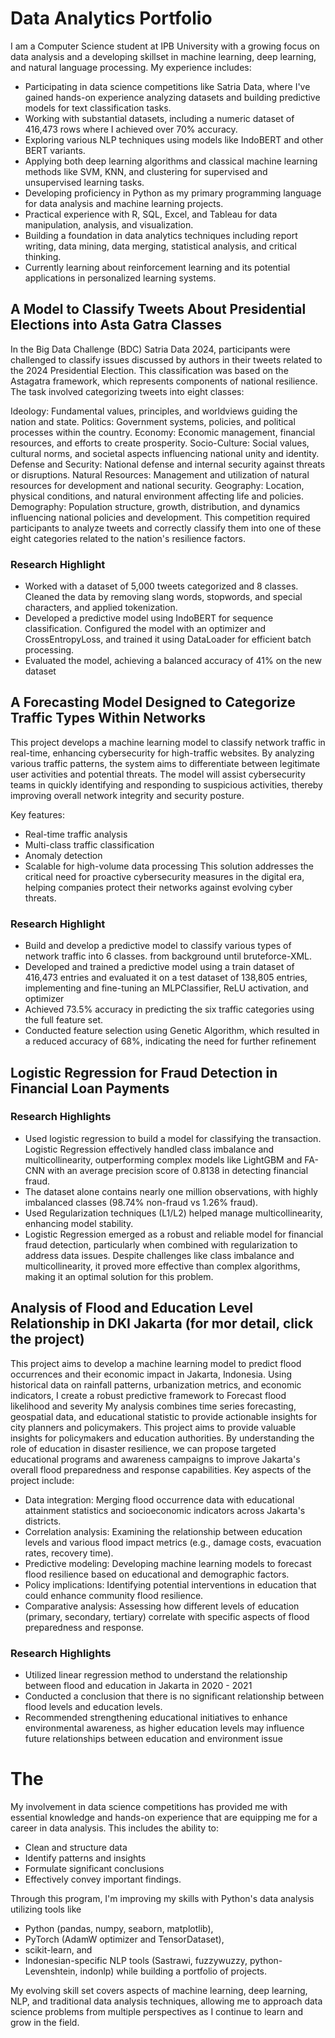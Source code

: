 # Data Analytics Portfolio

I am a Computer Science student at IPB University with a growing focus on data analysis and a developing skillset in machine learning, deep learning, and natural language processing. My experience includes:

- Participating in data science competitions like Satria Data, where I've gained hands-on experience analyzing datasets and building predictive models for text classification tasks.
- Working with substantial datasets, including a numeric dataset of 416,473 rows where I achieved over 70% accuracy.
- Exploring various NLP techniques using models like IndoBERT and other BERT variants.
- Applying both deep learning algorithms and classical machine learning methods like SVM, KNN, and clustering for supervised and unsupervised learning tasks.
- Developing proficiency in Python as my primary programming language for data analysis and machine learning projects.
- Practical experience with R, SQL, Excel, and Tableau for data manipulation, analysis, and visualization.
- Building a foundation in data analytics techniques including report writing, data mining, data merging, statistical analysis, and critical thinking.
- Currently learning about reinforcement learning and its potential applications in personalized learning systems.

## A Model to Classify Tweets About Presidential Elections into Asta Gatra Classes
In the Big Data Challenge (BDC) Satria Data 2024, participants were challenged to classify issues discussed by authors in their tweets related to the 2024 Presidential Election. This classification was based on the Astagatra framework, which represents components of national resilience. The task involved categorizing tweets into eight classes:

Ideology: Fundamental values, principles, and worldviews guiding the nation and state.
Politics: Government systems, policies, and political processes within the country.
Economy: Economic management, financial resources, and efforts to create prosperity.
Socio-Culture: Social values, cultural norms, and societal aspects influencing national unity and identity.
Defense and Security: National defense and internal security against threats or disruptions.
Natural Resources: Management and utilization of natural resources for development and national security.
Geography: Location, physical conditions, and natural environment affecting life and policies.
Demography: Population structure, growth, distribution, and dynamics influencing national policies and development.
This competition required participants to analyze tweets and correctly classify them into one of these eight categories related to the nation's resilience factors.

### Research Highlight
- Worked with a dataset of 5,000 tweets categorized and 8 classes. Cleaned the data by removing slang words, stopwords, and special characters, and applied tokenization.
- Developed a predictive model using IndoBERT for sequence classification. Configured the model with an optimizer and CrossEntropyLoss, and trained it using DataLoader for efficient batch processing.
- Evaluated the model, achieving a balanced accuracy of 41% on the new dataset

## A Forecasting Model Designed to Categorize Traffic Types Within Networks 

This project develops a machine learning model to classify network traffic in real-time, enhancing cybersecurity for high-traffic websites. By analyzing various traffic patterns, the system aims to differentiate between legitimate user activities and potential threats. The model will assist cybersecurity teams in quickly identifying and responding to suspicious activities, thereby improving overall network integrity and security posture.

Key features:
- Real-time traffic analysis
- Multi-class traffic classification
- Anomaly detection
- Scalable for high-volume data processing
This solution addresses the critical need for proactive cybersecurity measures in the digital era, helping companies protect their networks against evolving cyber threats.

### Research Highlight

- Build and develop a predictive model to classify various types of network traffic into 6 classes. from background until bruteforce-XML.
- Developed and trained a predictive model using a train dataset of 416,473 entries and evaluated it on a test dataset of 138,805 entries, implementing and fine-tuning an MLPClassifier, ReLU activation, and optimizer
- Achieved 73.5% accuracy in predicting the six traffic categories using the full feature set.
- Conducted feature selection using Genetic Algorithm, which resulted in a reduced accuracy of 68%, indicating the need for further refinement

## Logistic Regression for Fraud Detection in Financial Loan Payments

### Research Highlights
- Used logistic regression to build a model for classifying the transaction. Logistic Regression effectively handled class imbalance and multicollinearity, outperforming complex models like LightGBM and FA-CNN with an average precision score of 0.8138 in detecting financial fraud.
- The dataset alone contains nearly one million observations, with highly imbalanced classes (98.74% non-fraud vs 1.26% fraud).
- Used Regularization techniques (L1/L2) helped manage multicollinearity, enhancing model stability.
- Logistic Regression emerged as a robust and reliable model for financial fraud detection, particularly when combined with regularization to address data issues. Despite challenges like class imbalance and multicollinearity, it proved more effective than complex algorithms, making it an optimal solution for this problem.

## Analysis of Flood and Education Level Relationship in DKI Jakarta (for mor detail, click the project)

This project aims to develop a machine learning model to predict flood occurrences and their economic impact in Jakarta, Indonesia. Using historical data on rainfall patterns, urbanization metrics, and economic indicators, I create a robust predictive framework to Forecast flood likelihood and severity
My analysis combines time series forecasting, geospatial data, and educational statistic  to provide actionable insights for city planners and policymakers. This project aims to provide valuable insights for policymakers and education authorities. By understanding the role of education in disaster resilience, we can propose targeted educational programs and awareness campaigns to improve Jakarta's overall flood preparedness and response capabilities.
Key aspects of the project include:

- Data integration: Merging flood occurrence data with educational attainment statistics and socioeconomic indicators across Jakarta's districts.
- Correlation analysis: Examining the relationship between education levels and various flood impact metrics (e.g., damage costs, evacuation rates, recovery time).
- Predictive modeling: Developing machine learning models to forecast flood resilience based on educational and demographic factors.
- Policy implications: Identifying potential interventions in education that could enhance community flood resilience.
- Comparative analysis: Assessing how different levels of education (primary, secondary, tertiary) correlate with specific aspects of flood preparedness and response.
### Research Highlights
- Utilized linear regression method to understand the relationship between flood and education in Jakarta in 2020 - 2021
- Conducted a conclusion that there is no significant relationship between flood levels and education levels.
- Recommended strengthening educational initiatives to enhance environmental awareness, as higher education levels may influence future relationships between education and environment issue

  
# The 
My involvement in data science competitions has provided me with essential knowledge and hands-on experience that are equipping me for a career in data analysis. This includes the ability to:  
- Clean and structure data  
- Identify patterns and insights  
- Formulate significant conclusions  
- Effectively convey important findings.  

Through this program, I'm improving my skills with Python's data analysis utilizing tools like 
- Python (pandas, numpy, seaborn, matplotlib),
- PyTorch (AdamW optimizer and TensorDataset),
- scikit-learn, and
- Indonesian-specific NLP tools (Sastrawi, fuzzywuzzy, python-Levenshtein, indonlp) while building a portfolio of projects.

My evolving skill set covers aspects of machine learning, deep learning, NLP, and traditional data analysis techniques, allowing me to approach data science problems from multiple perspectives as I continue to learn and grow in the field.
